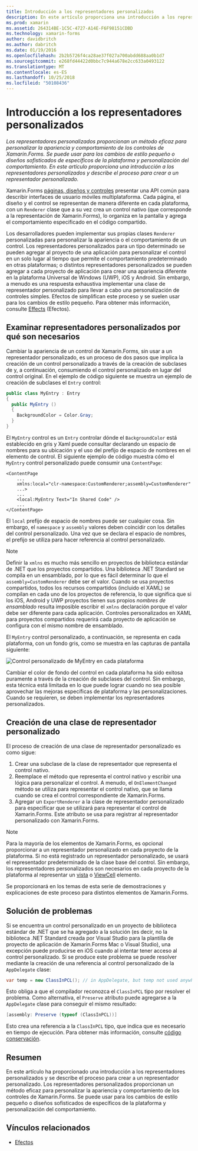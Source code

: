 ```yaml
---
title: Introducción a los representadores personalizados
description: En este artículo proporciona una introducción a los representadores personalizados y describe el proceso para crear a un representador personalizado.
ms.prod: xamarin
ms.assetid: 264314BE-1C5C-4727-A14E-F6F98151CDBD
ms.technology: xamarin-forms
author: davidbritch
ms.author: dabritch
ms.date: 01/19/2016
ms.openlocfilehash: 2b2b5726f4ca28ae37f027a700abdd688aa0b1d7
ms.sourcegitcommit: e268fd44422d0bbc7c944a678e2cc633a0493122
ms.translationtype: MT
ms.contentlocale: es-ES
ms.lasthandoff: 10/25/2018
ms.locfileid: "50108436"
---
```

# <a name="introduction-to-custom-renderers"></a>Introducción a los representadores personalizados

_Los representadores personalizados proporcionan un método eficaz para personalizar la apariencia y comportamiento de los controles de Xamarin.Forms. Se puede usar para los cambios de estilo pequeño o diseños sofisticados de específicos de la plataforma y personalización del comportamiento. En este artículo proporciona una introducción a los representadores personalizados y describe el proceso para crear a un representador personalizado._

Xamarin.Forms [páginas, diseños y controles](~/xamarin-forms/user-interface/controls/index.md) presentar una API común para describir interfaces de usuario móviles multiplataforma. Cada página, el diseño y el control se representan de manera diferente en cada plataforma, con un `Renderer` clase que a su vez crea un control nativo (que corresponde a la representación de Xamarin.Forms), lo organiza en la pantalla y agrega el comportamiento especificado en el código compartido.

Los desarrolladores pueden implementar sus propias clases `Renderer` personalizadas para personalizar la apariencia o el comportamiento de un control. Los representadores personalizados para un tipo determinado se pueden agregar al proyecto de una aplicación para personalizar el control en un solo lugar al tiempo que permite el comportamiento predeterminado en otras plataformas; o distintos representadores personalizados se pueden agregar a cada proyecto de aplicación para crear una apariencia diferente en la plataforma Universal de Windows (UWP), iOS y Android. Sin embargo, a menudo es una respuesta exhaustiva implementar una clase de representador personalizado para llevar a cabo una personalización de controles simples. Efectos de simplifican este proceso y se suelen usar para los cambios de estilo pequeño. Para obtener más información, consulte [Effects](~/xamarin-forms/app-fundamentals/effects/index.md) (Efectos).

## <a name="examining-why-custom-renderers-are-necessary"></a>Examinar representadores personalizados por qué son necesarios

Cambiar la apariencia de un control de Xamarin.Forms, sin usar a un representador personalizado, es un proceso de dos pasos que implica la creación de un control personalizado a través de la creación de subclases de y, a continuación, consumiendo el control personalizado en lugar del control original. En el ejemplo de código siguiente se muestra un ejemplo de creación de subclases el `Entry` control:

```csharp
public class MyEntry : Entry
{
  public MyEntry ()
  {
    BackgroundColor = Color.Gray;
  }
}
```

El `MyEntry` control es un `Entry` controlar dónde el `BackgroundColor` está establecido en gris y Xaml puede consultar declarando un espacio de nombres para su ubicación y el uso del prefijo de espacio de nombres en el elemento de control. El siguiente ejemplo de código muestra cómo el `MyEntry` control personalizado puede consumir una `ContentPage`:

```xaml
<ContentPage
    ...
    xmlns:local="clr-namespace:CustomRenderer;assembly=CustomRenderer"
    ...>
    ...
    <local:MyEntry Text="In Shared Code" />
    ...
</ContentPage>
```

El `local` prefijo de espacio de nombres puede ser cualquier cosa. Sin embargo, el `namespace` y `assembly` valores deben coincidir con los detalles del control personalizado. Una vez que se declara el espacio de nombres, el prefijo se utiliza para hacer referencia al control personalizado.

> [!NOTE]
> Definir la `xmlns` es mucho más sencillo en proyectos de biblioteca estándar de .NET que los proyectos compartidos. Una biblioteca .NET Standard se compila en un ensamblado, por lo que es fácil determinar lo que el `assembly=CustomRenderer` debe ser el valor. Cuando se usa proyectos compartidos, todos los recursos compartidos (incluido el XAML) se compilan en cada uno de los proyectos de referencia, lo que significa que si los iOS, Android y UWP proyectos tienen sus propios *nombres de ensamblado* resulta imposible escribir el `xmlns` declaración porque el valor debe ser diferente para cada aplicación. Controles personalizados en XAML para proyectos compartidos requerirá cada proyecto de aplicación se configura con el mismo nombre de ensamblado.

El `MyEntry` control personalizado, a continuación, se representa en cada plataforma, con un fondo gris, como se muestra en las capturas de pantalla siguiente:

![](introduction-images/screenshots.png "Control personalizado de MyEntry en cada plataforma")

Cambiar el color de fondo del control en cada plataforma ha sido exitosa puramente a través de la creación de subclases del control. Sin embargo, esta técnica está limitada en lo que puede lograr cuando no sea posible aprovechar las mejoras específicas de plataforma y las personalizaciones. Cuando se requieren, se deben implementar los representadores personalizados.

## <a name="creating-a-custom-renderer-class"></a>Creación de una clase de representador personalizado

El proceso de creación de una clase de representador personalizado es como sigue:

1. Crear una subclase de la clase de representador que representa el control nativo.
1. Reemplace el método que representa el control nativo y escribir una lógica para personalizar el control. A menudo, el `OnElementChanged` método se utiliza para representar el control nativo, que se llama cuando se crea el control correspondiente de Xamarin.Forms.
1. Agregar un `ExportRenderer` a la clase de representador personalizado para especificar que se utilizará para representar el control de Xamarin.Forms. Este atributo se usa para registrar al representador personalizado con Xamarin.Forms.

> [!NOTE]
> Para la mayoría de los elementos de Xamarin.Forms, es opcional proporcionar a un representador personalizado en cada proyecto de la plataforma. Si no está registrado un representador personalizado, se usará el representador predeterminado de la clase base del control. Sin embargo, los representadores personalizados son necesarios en cada proyecto de la plataforma al representar un [vista](xref:Xamarin.Forms.View) o [ViewCell](xref:Xamarin.Forms.ViewCell) elemento.

Se proporcionará en los temas de esta serie de demostraciones y explicaciones de este proceso para distintos elementos de Xamarin.Forms.

## <a name="troubleshooting"></a>Solución de problemas

Si se encuentra un control personalizado en un proyecto de biblioteca estándar de .NET que se ha agregado a la solución (es decir, no la biblioteca .NET Standard creada por Visual Studio para la plantilla de proyecto de aplicación de Xamarin.Forms Mac o Visual Studio), una excepción puede producirse en iOS cuando al intentar tener acceso al control personalizado. Si se produce este problema se puede resolver mediante la creación de una referencia al control personalizado de la `AppDelegate` clase:

```csharp
var temp = new ClassInPCL(); // in AppDelegate, but temp not used anywhere
```

Esto obliga a que el compilador reconozca el `ClassInPCL` tipo por resolver el problema. Como alternativa, el `Preserve` atributo puede agregarse a la `AppDelegate` clase para conseguir el mismo resultado:

```csharp
[assembly: Preserve (typeof (ClassInPCL))]
```

Esto crea una referencia a la `ClassInPCL` tipo, que indica que es necesario en tiempo de ejecución. Para obtener más información, consulte [código conservación](~/ios/deploy-test/linker.md).

## <a name="summary"></a>Resumen

En este artículo ha proporcionado una introducción a los representadores personalizados y se describe el proceso para crear a un representador personalizado. Los representadores personalizados proporcionan un método eficaz para personalizar la apariencia y comportamiento de los controles de Xamarin.Forms. Se puede usar para los cambios de estilo pequeño o diseños sofisticados de específicos de la plataforma y personalización del comportamiento.


## <a name="related-links"></a>Vínculos relacionados

- [Efectos](~/xamarin-forms/app-fundamentals/effects/index.md)
